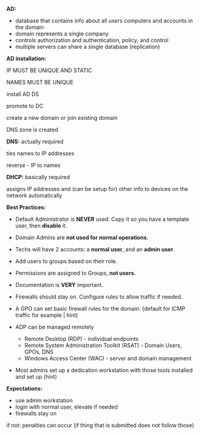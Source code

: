 **AD:**

- database that contains info about all users computers and accounts in the domain
- domain represents a single company
- controls authorization and authentication, policy, and control
- multiple servers can share a single database (replication)

  

**AD installation:**

IP MUST BE UNIQUE AND STATIC

NAMES MUST BE UNIQUE

install AD DS

promote to DC

create a new domain or join existing domain

DNS zone is created

  

**DNS:** actually required

ties names to IP addresses

reverse - IP to names

  

**DHCP:** basically required

assigns IP addresses and (can be setup for) other info to devices on the network automatically

  

**Best Practices:**

- Default Administrator is **NEVER** used. Copy it so you have a template user, then **disable** it.
- Domain Admins are **not used for normal operations.**
- Techs will have 2 accounts: a **normal user**, and an **admin user**.
- Add users to groups based on their role.
- Permissions are assigned to Groups, **not users.**
- Documentation is **VERY** important.
- Firewalls should stay on. Configure rules to allow traffic if needed.
- A GPO can set basic firewall rules for the domain. (default for ICMP traffic for example | hint)
- ADP can be managed remotely
    
    - Remote Desktop (RDP) - individual endpoints
    - Remote System Administration Toolkit (RSAT) - Domain Users, GPOs, DNS
    - Windows Access Center (WAC) - server and domain management
- Most admins set up a dedication workstation with those tools installed and set up (hint)

  

**Expectations:**

- use admin workstation
- login with normal user, elevate if needed
- firewalls stay on

if not: penalties can occur (if thing that is submitted does not follow those)